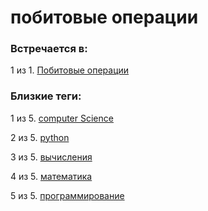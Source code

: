 # побитовые операции

### Встречается в:

1 из 1. [Побитовые операции](../Computer%20science/Побитовые%20операции.md)


### Близкие теги:

1 из 5. [computer Science](../__tags/computer_science.md)

2 из 5. [python](../__tags/python.md)

3 из 5. [вычисления](../__tags/vychisleniya.md)

4 из 5. [математика](../__tags/matematika.md)

5 из 5. [программирование](../__tags/programmirovanie.md)

